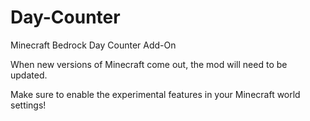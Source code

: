 # Day-Counter
Minecraft Bedrock Day Counter Add-On

When new versions of Minecraft come out, the mod will need to be updated.

Make sure to enable the experimental features in your Minecraft world settings!
